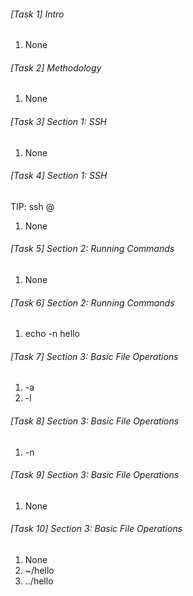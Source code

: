 ###### [Task 1] Intro
   1. None

###### [Task 2] Methodology
   1. None

###### [Task 3] Section 1: SSH
   1. None

###### [Task 4] Section 1: SSH
   TIP: ssh <user>@<host>
   1. None

###### [Task 5] Section 2: Running Commands
   1. None

###### [Task 6] Section 2: Running Commands
   1. echo -n hello

###### [Task 7] Section 3: Basic File Operations
   1. -a
   2. -l

###### [Task 8] Section 3: Basic File Operations
   1. -n

###### [Task 9] Section 3: Basic File Operations
   1. None

###### [Task 10] Section 3: Basic File Operations
   1. None
   2. ~/hello
   3. ../hello

